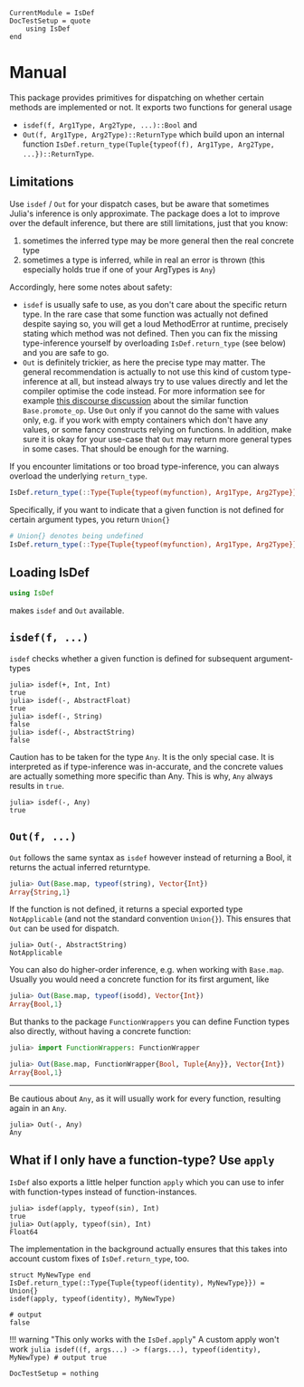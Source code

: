 ```@meta
CurrentModule = IsDef
DocTestSetup = quote
    using IsDef
end
```

# Manual

This package provides primitives for dispatching on whether certain methods are implemented or not.
It exports two functions for general usage
* `isdef(f, Arg1Type, Arg2Type, ...)::Bool` and
* `Out(f, Arg1Type, Arg2Type)::ReturnType`
which build upon an internal function `IsDef.return_type(Tuple{typeof(f), Arg1Type, Arg2Type, ...})::ReturnType`.

## Limitations

Use `isdef` / `Out` for your dispatch cases, but be aware that sometimes Julia's inference is only approximate.
The package does a lot to improve over the default inference, but there are still limitations, just that you know:
1. sometimes the inferred type may be more general then the real concrete type
2. sometimes a type is inferred, while in real an error is thrown (this especially holds true if one of your ArgTypes is `Any`)

Accordingly, here some notes about safety:
* `isdef` is usually safe to use, as you don't care about the specific return type. In the rare case that some function was actually not defined despite saying so, you will get a loud MethodError at runtime, precisely stating which method was not defined. Then you can fix the missing type-inference yourself by overloading `IsDef.return_type` (see below) and you are safe to go.
* `Out` is definitely trickier, as here the precise type may matter. The general recommendation is actually to not use this kind of custom type-inference at all, but instead always try to use values directly and let the compiler optimise the code instead. For more information see for example [this discourse discussion](https://discourse.julialang.org/t/promote-op-and-preallocating-result-of-linear-operators/11332/2) about the similar function `Base.promote_op`. Use `Out` only if you cannot do the same with values only, e.g. if you work with empty containers which don't have any values, or some fancy constructs relying on functions. In addition, make sure it is okay for your use-case that `Out` may return more general types in some cases. That should be enough for the warning.


If you encounter limitations or too broad type-inference, you can always overload the underlying `return_type`.
```julia
IsDef.return_type(::Type{Tuple{typeof(myfunction), Arg1Type, Arg2Type}}) = ReturnType
```
Specifically, if you want to indicate that a given function is not defined for certain argument types, you return `Union{}`
```julia
# Union{} denotes being undefined
IsDef.return_type(::Type{Tuple{typeof(myfunction), Arg1Type, Arg2Type}}) = Union{}  
```

## Loading IsDef

```julia
using IsDef
```
makes `isdef` and `Out` available.


## `isdef(f, ...)`

`isdef` checks whether a given function is defined for subsequent argument-types

```jldoctest global
julia> isdef(+, Int, Int)
true
julia> isdef(-, AbstractFloat)
true
julia> isdef(-, String)
false
julia> isdef(-, AbstractString)
false
```

Caution has to be taken for the type ``Any``. It is the only special case. It is interpreted as if type-inference was in-accurate, and the concrete values are actually something more specific than Any. This is why, ``Any`` always results in ``true``.

```jldoctest global
julia> isdef(-, Any)
true
```

## `Out(f, ...)`

`Out` follows the same syntax as `isdef` however instead of returning a Bool, it returns the actual inferred returntype.
<!-- surprisingly in julia nightly this no longer works, the output is instead "Vector{String} = Array{String,1}" -->
```julia
julia> Out(Base.map, typeof(string), Vector{Int})
Array{String,1}
```

If the function is not defined, it returns a special exported type `NotApplicable` (and not the standard convention `Union{}`). This ensures that `Out` can be used for dispatch.
```jldoctest global
julia> Out(-, AbstractString)
NotApplicable
```

You can also do higher-order inference, e.g. when working with `Base.map`. Usually you would need a concrete function for its first argument, like
<!-- surprisingly in julia nightly this no longer works, the output is instead "Vector{Bool} = Array{Bool,1}" -->
```julia
julia> Out(Base.map, typeof(isodd), Vector{Int})
Array{Bool,1}
```
But thanks to the package ``FunctionWrappers`` you can define Function types also directly, without having a concrete function:
<!-- surprisingly in julia nightly this no longer works, the output is instead "Vector{Bool} = Array{Bool,1}" -->
```julia
julia> import FunctionWrappers: FunctionWrapper

julia> Out(Base.map, FunctionWrapper{Bool, Tuple{Any}}, Vector{Int})
Array{Bool,1}
```

--------------------------

Be cautious about `Any`, as it will usually work for every function, resulting again in an ``Any``.
```jldoctest global
julia> Out(-, Any)
Any
```


## What if I only have a function-type? Use `apply`

`IsDef` also exports a little helper function `apply` which you can use to infer with function-types instead of function-instances.
```jldoctest global
julia> isdef(apply, typeof(sin), Int)
true
julia> Out(apply, typeof(sin), Int)
Float64
```

The implementation in the background actually ensures that this takes into account custom fixes of ``IsDef.return_type``, too.
```jldoctest global
struct MyNewType end
IsDef.return_type(::Type{Tuple{typeof(identity), MyNewType}}) = Union{}
isdef(apply, typeof(identity), MyNewType)

# output
false
```

!!! warning "This only works with the `IsDef.apply`"
    A custom apply won't work
    ```julia
    isdef((f, args...) -> f(args...), typeof(identity), MyNewType)
    # output
    true
    ```

```@meta
DocTestSetup = nothing
```
